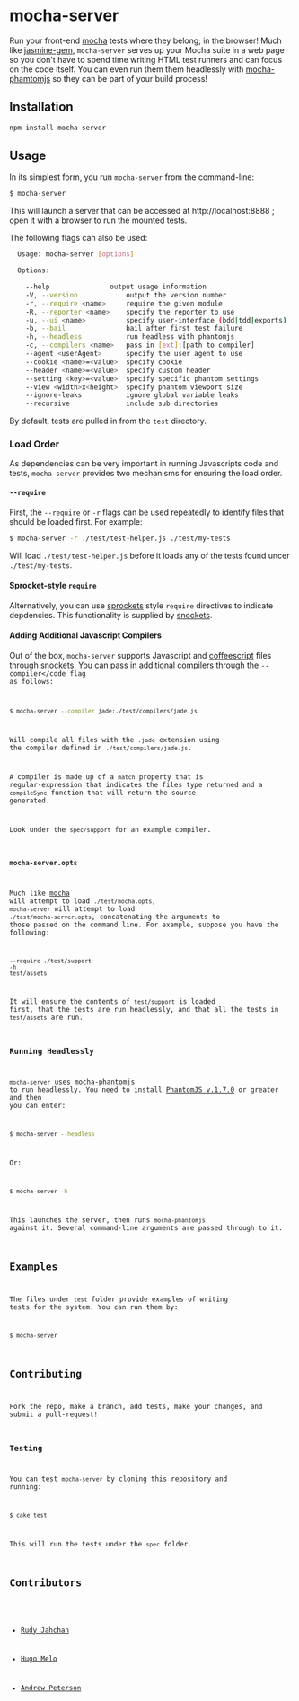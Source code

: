 # mocha-server

Run your front-end [mocha][mocha] tests where they belong; in the browser! Much like [jasmine-gem](https://github.com/pivotal/jasmine), 
<code>mocha-server</code> serves up your Mocha suite in a web page so you don't have to spend time writing HTML
test runners and can focus on the code itself. You can even run them 
them headlessly with [mocha-phamtomjs][mocha-phantomjs] so they can  be part of your build
process!

## Installation

```sh
npm install mocha-server
```

## Usage

In its simplest form, you run <code>mocha-server</code> from the
command-line:

```sh
$ mocha-server
```

This will launch a server that can be accessed at http://localhost:8888
; open it with a browser to run the mounted tests.

The following flags can also be used:

```sh
  Usage: mocha-server [options]

  Options:

    --help               output usage information
    -V, --version            output the version number
    -r, --require <name>     require the given module
    -R, --reporter <name>    specify the reporter to use
    -u, --ui <name>          specify user-interface (bdd|tdd|exports)
    -b, --bail               bail after first test failure
    -h, --headless           run headless with phantomjs
    -c, --compilers <name>   pass in [ext]:[path to compiler]
    --agent <userAgent>      specify the user agent to use
    --cookie <name>=<value>  specify cookie
    --header <name>=<value>  specify custom header
    --setting <key>=<value>  specify specific phantom settings
    --view <width>x<height>  specify phantom viewport size
    --ignore-leaks           ignore global variable leaks
    --recursive              include sub directories
```

By default, tests are pulled in from the <code>test</code> directory.

### Load Order

As dependencies can be very important in running Javascripts code and tests,
<code>mocha-server</code> provides two mechanisms for ensuring the load
order.

#### <code>--require</code>

First, the <code>--require</code> or <code>-r</code> flags can be used
repeatedly to identify files that should be loaded first. For example:

```sh
$ mocha-server -r ./test/test-helper.js ./test/my-tests
```

Will load <code>./test/test-helper.js</code> before it loads any of the
tests found uncer <code>./test/my-tests</code>.

#### Sprocket-style <code>require</code>

Alternatively, you can use [sprockets][sprockets] style
<code>require</code> directives to indicate depdencies. This
functionality is supplied by [snockets][snockets].

#### Adding Additional Javascript Compilers

Out of the box, <code>mocha-server</code> supports Javascript and
[coffeescript][coffeescript] files through [snockets][snockets]. You can
pass in additional compilers through the <code>--compiler</code flag as
follows:

```sh
$ mocha-server --compiler jade:./test/compilers/jade.js
```

Will compile all files with the <code>.jade</code> extension using the
compiler defined in <code>./test/compilers/jade.js</code>.

A compiler is made up of a <code>match</code> property that is
regular-expression that indicates the files type returned and a
<code>compileSync</code> function that will return the source generated.

Look under the <code>spec/support</code> for an example compiler.

### <code>mocha-server.opts</code>

Much like [mocha][mocha] will attempt to load
<code>./test/mocha.opts</code>, <code>mocha-server</code> will attempt
to load <code>./test/mocha-server.opts</code>, concatenating the
arguments to those passed on the command line. For example, suppose you
have the following:

```
--require ./test/support
-h
test/assets
```

It will ensure the contents of <code>test/support</code> is loaded
first, that the tests are run headlessly, and that all the tests in
<code>test/assets</code> are run.

### Running Headlessly

<code>mocha-server</code> uses [mocha-phantomjs][mocha-phantomjs] to run
headlessly. You need to install [PhantomJS v.1.7.0][phantomjs] or
greater and then you can enter:

```sh
$ mocha-server --headless
```

Or:

```sh
$ mocha-server -h
```

This launches the server, then runs <code>mocha-phantomjs</code>
against it. Several command-line arguments are passed through to it.

## Examples

The files under <code>test</code> folder provide examples of writing
tests for the system. You can run them by:

```sh
$ mocha-server
```

## Contributing

Fork the repo, make a branch, add tests, make your changes, and submit a pull-request!

### Testing

You can test <code>mocha-server</code> by cloning this repository and
running:

```sh
$ cake test
```

This will run the tests under the <code>spec</code> folder.

## Contributors

* [Rudy Jahchan][rudy-jahchan]
* [Hugo Melo][squanto]
* [Andrew Peterson][ndp]

  [ndp]: http://github.com/ndp
  [squanto]: http://github.com/squanto
  [rudy-jahchan]: http://github.com/rudyjahchan
  [mocha-server]: http://github.com/carbonfive/mocha-server
  [mocha]: http://visionmedia.github.com/mocha/
  [mocha-phantomjs]: https://github.com/metaskills/mocha-phantomjs
  [phantomjs]: http://phantomjs.org/
  [sprockets]: https://github.com/sstephenson/sprockets
  [snockets]: https://github.com/TrevorBurnham/snockets
  [coffeescript]: http://coffeescript.org/
